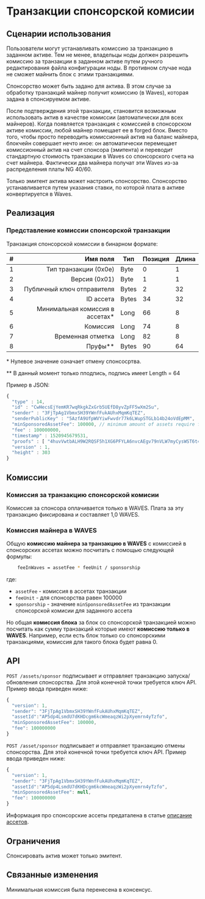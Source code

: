 # Транзакции спонсорской комисии

## Сценарии использования

Пользователи могут устанавливать комиссию за транзакцию в заданном активе. Тем не менее, владельцы ноды должен разрешить комиссию за транзакции в заданном активе путем ручного редактирования файла конфигурации ноды. В противном случае нода не сможет майнить блок с этими транзакциями.

Спонсорство может быть задано для актива. В этом случае за обработку транзакций майнер получит комиссию (в Waves), которая задана в спонсируемом активе.

После подтверждения этой транзакции, становится возможным использовать актив в качестве комиссии (автоматически для всех майнеров). Когда появляется транзакция с комиссией в спонсорском активе комиссии, любой майнер помещает ее в forged блок. Вместо того, чтобы просто переводить комиссионный актив на баланс майнера, блокчейн совершает нечто иное: он автоматически перемещает комиссионный актив на счет спонсора (эмитента) и переводит стандартную стоимость транзакции в Waves со спонсорского счета на счет майнера. Фактически два майнера получат эти Waves из-за распределения платы NG 40/60.

Только эмитент актива может настроить спонсорство. Спонсорство устанавливается путем указания ставки, по которой плата в активе конвертируется в Waves.

## Реализация

### Представление комиссии спонсорской транзакции

Транзакция спонсорской комиссии в бинарном формате:

| \# | Имя поля | Тип | Позиция | Длина |
| --- | ---: | --- | --- | --- |
| 1 | Тип транзакции (0x0e) | Byte | 0 | 1 |
| 2 | Версия (0x01) |  Byte | 1 | 1 |
| 3 | Публичный ключ отправителя | Bytes | 2 | 32 |
| 4 | ID ассета | Bytes | 34 | 32 |
| 5 | Минимальная комиссия в ассетах\* | Long | 66 | 8 |
| 6 | Комиссия | Long | 74 | 8 |
| 7 | Временная отметка | Long | 82 | 8 |
| 8 | Пруфы\*\* | Bytes | 90 | 64 |

\* Нулевое значение означает отмену спонсосртва.

\*\* В данный момент только пподпись, подпись имеет Length = 64

Пример в JSON:

```js
{
  "type" : 14,
  "id" : "CwHecsEjYemKR7wqRkgkZxGrb5UEfD8yvZpFF5wXm2Su",
  "sender" : "3FjTpAg1VbmxSH39YWnfFukAUhxMqmKqTEZ",
  "senderPublicKey" : "5AzfA9UfpWVYiwFwvdr77k6LWupSTGLb14b24oVdEpMM",
  "minSponsoredAssetFee": 100000, // minimum amount of assets require for fee, set equal to null to cancel sponsorship
  "fee" : 100000000,
  "timestamp" : 1520945679531,
  "proofs" : [ "4huvVwtbALH9W2RQSF5h1XG6PFYLA6nvcAEgv79nVLW7myCysWST6t4wsCqhLCSGoc5zeLxG6MEHpcnB6DPy3XWr" ],
  "version" : 1,
  "height" : 303
}
```

## Комиссии

### Комиссия за транзакцию спонсорской комисии

Комиссия за спонсора оплачивается только в WAVES. Плата за эту транзакцию фиксирована и составляет 1,0 WAVES.

### Комиссия майнера в WAVES

Общую **комиссию майнера за транзакцию в WAVES** с комиссией в спонсорских ассетах можно посчитать с помощью следующей формулы:

```bash
    feeInWaves = assetFee * feeUnit / sponsorship
```

где:

* `assetFee` - комиссия в ассетах транзакции
* `feeUnit` - для спонсорства равен 100000
* `sponsorship` - значение `minSponsoredAssetFee` из транзакции спонсорской комисии для заданного ассета

Но общая **комиссия блока** за блок со спонсорской транзакцией можно посчитать как сумму транзакций которые имеют **комиссию только в WAVES**. Например, если есть блок только со спонсорскими транзакциями, комиссия для такого блока будет равна 0.

## API

`POST /assets/sponsor` подписывает и отправляет транзакцию запуска/обновления спонсорства. Для этой конечной точки требуется ключ API. Пример ввода приведен ниже:

```js
{
  "version": 1,
  "sender": "3FjTpAg1VbmxSH39YWnfFukAUhxMqmKqTEZ",
  "assetId":"AP5dp4LsmdU7dKHDcgm6kcWmeaqzWi2pXyemrn4yTzfo",
  "minSponsoredAssetFee": 100000,
  "fee": 100000000
}
```

`POST /asset/sponsor` подписывает и отправляет транзакцию отмены спонсорства. Для этой конечной точки требуется ключ API. Пример ввода приведен ниже:

```js
{
  "version": 1,
  "sender": "3FjTpAg1VbmxSH39YWnfFukAUhxMqmKqTEZ",
  "assetId":"AP5dp4LsmdU7dKHDcgm6kcWmeaqzWi2pXyemrn4yTzfo",
  "minSponsoredAssetFee": null,
  "fee": 100000000
}
```

Информация про спонсорские ассеты предаталена в статье [описание ассетов](/en/waves-node/node-api/asset-transactions/public-functions#get-assetsdetailsassetid).

## Ограничения

Спонсировать актив может только эмитент.

## Связанные изменения

Минимальная комиссия была перенесена в консенсус.
